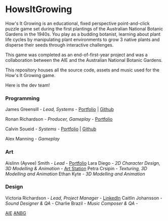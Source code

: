 # HowsItGrowing

How's It Growing is an educational, fixed perspective point-and-click puzzle game set during the first plantings of the Australian National Botanic Gardens in the 1940s. 
You play as a budding botanist, learning about plant life cycles by manipulating plant environments to grow 3 native plants and disperse their seeds through interactive challenges.

This game was completed as an end-of-first-year project and was a collaboration between the AIE and the Australian National Botanic Gardens.

This repository houses all the source code, assets and music used for the How's It Growing game.

Here is the dev team!

### Programming

James Greensill - *Lead, Systems* - [Portfolio](https://www.jamesgreensill.com) | [Github](https://www.github.com/jwrmg)

Ronan Richardson - *Producer, Gameplay* - [Portfolio](https://www.ronanrichardson.com)

Calvin Soueid - *Systems* - [Portfolio](https://calvin.soueid.io) | [Github](https://github.com/BlackxSnow)

Alex Manning - *Gameplay*

### Art
Aislinn (Ayvee) Smith - *Lead* - [Portfolio](https://ayveesmith.com/)
Lara Diego - *2D Character Design, 3D Modelling & Animation* - [Art Station](https://www.artstation.com/loudpigeon)
Petra Crsipin - *Texturing, 3D Modelling and Animation*
Ethan Kyte - *3D Modelling and Animation*

### Design
Victoria Richardson - *Lead, Project Manager* - [LinkedIn](https://www.linkedin.com/in/victoria-richardson-gamedev/)
Caitlin Johansson - *Sound Designer & QA* -
Charlie Brazil - *Music Composer & QA* -

[AIE](https://aie.edu.au/)
[ANBG](https://www.anbg.gov.au/gardens/)





